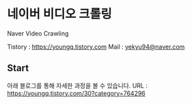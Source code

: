 # 네이버 비디오 크롤링
Naver Video Crawling


Tistory : https://youngq.tistory.com
Mail : yekyu94@naver.com


## Start
아래 블로그를 통해 자세한 과정을 볼 수 있습니다.
URL : https://youngq.tistory.com/30?category=764296
